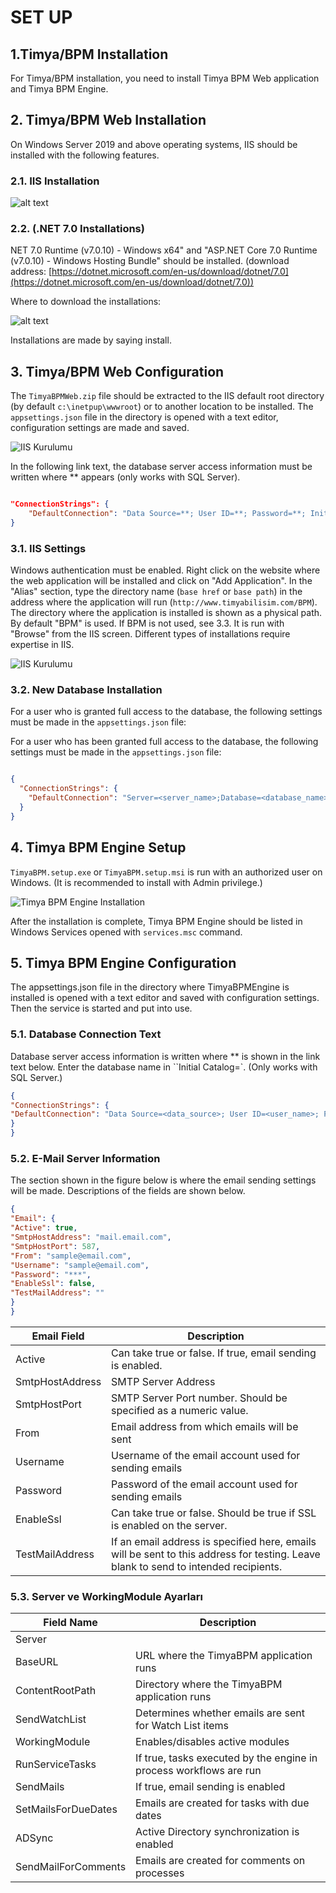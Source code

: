 
# SET UP 

## 1.Timya/BPM Installation
For Timya/BPM installation, you need to install Timya BPM Web application and Timya BPM Engine.

## 2. Timya/BPM Web Installation
On Windows Server 2019 and above operating systems, IIS should be installed with the following features.

### 2.1. IIS Installation

![alt text](./iss.png)

### 2.2. (.NET 7.0 Installations)
NET 7.0 Runtime (v7.0.10) - Windows x64" and "ASP.NET Core 7.0 Runtime (v7.0.10) - Windows Hosting Bundle" should be installed. (download address: [https://dotnet.microsoft.com/en-us/download/dotnet/7.0](https://dotnet.microsoft.com/en-us/download/dotnet/7.0))

Where to download the installations:

![alt text](./NET7.png)

Installations are made by saying install.

## 3. Timya/BPM Web Configuration

The `TimyaBPMWeb.zip` file should be extracted to the IIS default root directory (by default `c:\inetpup\wwwroot`) or to another location to be installed. The `appsettings.json` file in the directory is opened with a text editor, configuration settings are made and saved.

![IIS Kurulumu](./web.png)

In the following link text, the database server access information must be written where ** appears (only works with SQL Server).

```json

"ConnectionStrings": {
    "DefaultConnection": "Data Source=**; User ID=**; Password=**; Initial Catalog=**; TrustServerCertificate=True"
}

```


### 3.1. IIS Settings

Windows authentication must be enabled. Right click on the website where the web application will be installed and click on "Add Application". In the "Alias" section, type the directory name (`base href` or `base path`) in the address where the application will run (`http://www.timyabilisim.com/BPM`). The directory where the application is installed is shown as a physical path. By default "BPM" is used. If BPM is not used, see 3.3. It is run with "Browse" from the IIS screen. Different types of installations require expertise in IIS.


![IIS Kurulumu](./ISSayarları.png)


### 3.2. New Database Installation

For a user who is granted full access to the database, the following settings must be made in the `appsettings.json` file:

For a user who has been granted full access to the database, the following settings must be made in the `appsettings.json` file:

```json

{
  "ConnectionStrings": {
    "DefaultConnection": "Server=<server_name>;Database=<database_name>;Trusted_Connection=True;MultipleActiveResultSets=true"
  }
}

```


## 4. Timya BPM Engine Setup

`TimyaBPM.setup.exe` or `TimyaBPM.setup.msi` is run with an authorized user on Windows. (It is recommended to install with Admin privilege.)

![Timya BPM Engine Installation](./enginekurulum.png)

After the installation is complete, Timya BPM Engine should be listed in Windows Services opened with `services.msc` command.

## 5. Timya BPM Engine Configuration	

The appsettings.json file in the directory where TimyaBPMEngine is installed is opened with a text editor and saved with configuration settings. Then the service is started and put into use.

### 5.1. Database Connection Text

Database server access information is written where ** is shown in the link text below. Enter the database name in ``Initial Catalog=`. (Only works with SQL Server.)


```json
{
"ConnectionStrings": {
"DefaultConnection": "Data Source=<data_source>; User ID=<user_name>; Password=<password>; Initial Catalog=<initial_catalog>; TrustServerCertificate=True"
}
}
```

### 5.2. E-Mail Server Information

The section shown in the figure below is where the email sending settings will be made. Descriptions of the fields are shown below.


```json
{
"Email": {
"Active": true,
"SmtpHostAddress": "mail.email.com",
"SmtpHostPort": 587,
"From": "sample@email.com",
"Username": "sample@email.com",
"Password": "***",
"EnableSsl": false,
"TestMailAddress": ""
}
}
```


| Email Field         | Description                                                                                   |
|---------------------|----------------------------------------------------------------------------------------------|
| Active              | Can take true or false. If true, email sending is enabled.                                     |
| SmtpHostAddress     | SMTP Server Address                                                                           |
| SmtpHostPort        | SMTP Server Port number. Should be specified as a numeric value.                               |
| From                | Email address from which emails will be sent                                                  |
| Username            | Username of the email account used for sending emails                                          |
| Password            | Password of the email account used for sending emails                                          |
| EnableSsl           | Can take true or false. Should be true if SSL is enabled on the server.                        |
| TestMailAddress     | If an email address is specified here, emails will be sent to this address for testing. Leave blank to send to intended recipients. |




### 5.3. Server ve WorkingModule Ayarları	


| Field Name             | Description                                                                                       |
|------------------------|---------------------------------------------------------------------------------------------------|
| Server                 |                                                                                                   |
| BaseURL                | URL where the TimyaBPM application runs                                                          |
| ContentRootPath        | Directory where the TimyaBPM application runs                                                     |
| SendWatchList          | Determines whether emails are sent for Watch List items                                           |
| WorkingModule          | Enables/disables active modules                                                                   |
| RunServiceTasks        | If true, tasks executed by the engine in process workflows are run                                 |
| SendMails              | If true, email sending is enabled                                                                 |
| SetMailsForDueDates    | Emails are created for tasks with due dates                                                       |
| ADSync                 | Active Directory synchronization is enabled                                                      |
| SendMailForComments    | Emails are created for comments on processes                                                      |





 

